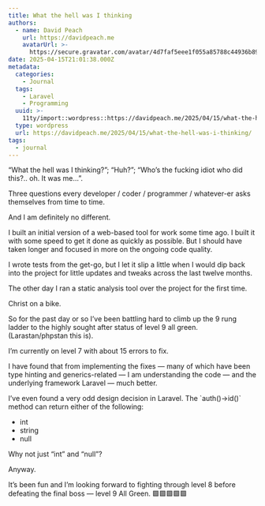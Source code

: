 ```yaml
---
title: What the hell was I thinking
authors:
  - name: David Peach
    url: https://davidpeach.me
    avatarUrl: >-
      https://secure.gravatar.com/avatar/4d7faf5eee1f055a85788c44936b8995eaab6dfb004e7854ec747ccb272e91ee?s=96&d=mm&r=g
date: 2025-04-15T21:01:38.000Z
metadata:
  categories:
    - Journal
  tags:
    - Laravel
    - Programming
  uuid: >-
    11ty/import::wordpress::https://davidpeach.me/2025/04/15/what-the-hell-was-i-thinking/
  type: wordpress
  url: https://davidpeach.me/2025/04/15/what-the-hell-was-i-thinking/
tags:
  - journal
---
```

“What the hell was I thinking?”; “Huh?”; “Who’s the fucking idiot who did this?.. oh. It was me…”.

Three questions every developer / coder / programmer / whatever-er asks themselves from time to time.

And I am definitely no different.

I built an initial version of a web-based tool for work some time ago. I built it with some speed to get it done as quickly as possible. But I should have taken longer and focused in more on the ongoing code quality.

I wrote tests from the get-go, but I let it slip a little when I would dip back into the project for little updates and tweaks across the last twelve months.

The other day I ran a static analysis tool over the project for the first time.

Christ on a bike.

So for the past day or so I’ve been battling hard to climb up the 9 rung ladder to the highly sought after status of level 9 all green. (Larastan/phpstan this is).

I’m currently on level 7 with about 15 errors to fix.

I have found that from implementing the fixes — many of which have been type hinting and generics-related — I am understanding the code — and the underlying framework Laravel — much better.

I’ve even found a very odd design decision in Laravel. The \`auth()->id()\` method can return either of the following:

-   int
-   string
-   null

Why not just “int” and “null”?

Anyway.

It’s been fun and I’m looking forward to fighting through level 8 before defeating the final boss — level 9 All Green. 🟩🟩🟩🟩🟩